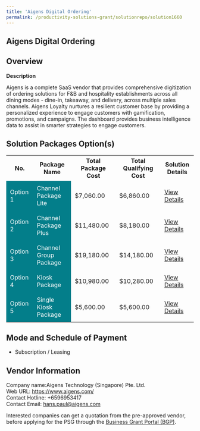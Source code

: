```yaml
---
title: 'Aigens Digital Ordering'
permalink: /productivity-solutions-grant/solutionrepo/solution1660
---
```


## Aigens Digital Ordering

## Overview

**Description**

Aigens is a complete SaaS vendor that provides comprehensive digitization of ordering solutions for F&B and hospitality establishments across all dining modes - dine-in, takeaway, and delivery, across multiple sales channels. Aigens Loyalty nurtures a resilient customer base by providing a personalized experience to engage customers with gamification, promotions, and campaigns. The dashboard provides business intelligence data to assist in smarter strategies to engage customers.

## Solution Packages Option(s)

<table>
<tr>
<th><b>No.</b></th>
<th><b>Package Name</b></th>
<th><b>Total Package Cost</b></th>
<th><b>Total Qualifying Cost</b></th>
<th><b>Solution Details</b></th>
</tr>
<tr>
<td style='padding: 10px; background-color: #037E8A; color: #FFFFFF;'>Option 1</td>
<td style='padding: 10px; background-color: #037E8A; color: #FFFFFF;'>Channel Package Lite</td>
<td style='padding: 10px;'>$7,060.00</td>
<td style='padding: 10px;'>$6,860.00</td>
<td style='padding: 10px;'><a href='/images/psg/AigensTechnology_AigensDigitalOrdering_030823__Desensitised_Annex3_Part1.pdf' target='_blank'>View Details</a></td>
</tr>
<tr>
<td style='padding: 10px; background-color: #037E8A; color: #FFFFFF;'>Option 2</td>
<td style='padding: 10px; background-color: #037E8A; color: #FFFFFF;'>Channel Package Plus</td>
<td style='padding: 10px;'>$11,480.00</td>
<td style='padding: 10px;'>$8,180.00</td>
<td style='padding: 10px;'><a href='/images/psg/AigensTechnology_AigensDigitalOrdering_030823__Desensitised_Annex3_Part2.pdf' target='_blank'>View Details</a></td>
</tr>
<tr>
<td style='padding: 10px; background-color: #037E8A; color: #FFFFFF;'>Option 3</td>
<td style='padding: 10px; background-color: #037E8A; color: #FFFFFF;'>Channel Group Package</td>
<td style='padding: 10px;'>$19,180.00</td>
<td style='padding: 10px;'>$14,180.00</td>
<td style='padding: 10px;'><a href='/images/psg/AigensTechnology_AigensDigitalOrdering_030823__Desensitised_Annex3_Part5.pdf' target='_blank'>View Details</a></td>
</tr>
<tr>
<td style='padding: 10px; background-color: #037E8A; color: #FFFFFF;'>Option 4</td>
<td style='padding: 10px; background-color: #037E8A; color: #FFFFFF;'>Kiosk Package</td>
<td style='padding: 10px;'>$10,980.00</td>
<td style='padding: 10px;'>$10,280.00</td>
<td style='padding: 10px;'><a href='/images/psg/AigensTechnology_AigensDigitalOrdering_030823__Desensitised_Annex3_Part3.pdf' target='_blank'>View Details</a></td>
</tr>
<tr>
<td style='padding: 10px; background-color: #037E8A; color: #FFFFFF;'>Option 5</td>
<td style='padding: 10px; background-color: #037E8A; color: #FFFFFF;'>Single Kiosk Package</td>
<td style='padding: 10px;'>$5,600.00</td>
<td style='padding: 10px;'>$5,600.00</td>
<td style='padding: 10px;'><a href='/images/psg/AigensTechnology_AigensDigitalOrdering_030823__Desensitised_Annex3_Part4.pdf' target='_blank'>View Details</a></td>
</tr>
</table>

## Mode and Schedule of Payment

 - Subscription / Leasing

## Vendor Information

 Company name:Aigens Technology (Singapore) Pte. Ltd. <br>Web URL: https://www.aigens.com/ <br>Contact Hotline: +6596953417 <br>Contact Email: hans.paul@aigens.com 

Interested companies can get a quotation from the pre-approved vendor, before applying for the PSG through the <a href='https://www.businessgrants.gov.sg/' target='_blank' rel='noopener'>Business Grant Portal (BGP)</a>.

<script src="/jquery/resize-tables.js"></script>
